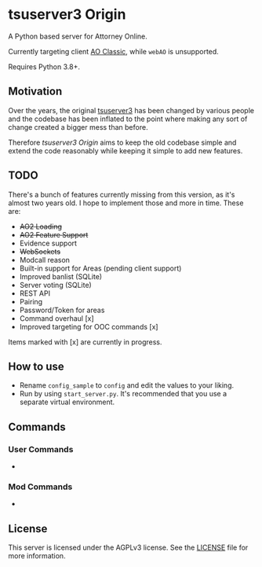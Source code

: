 # tsuserver3 Origin

A Python based server for Attorney Online.

Currently targeting client [AO Classic](https://github.com/argoneuscze/AO2-Client), while `webAO` is unsupported.

Requires Python 3.8+.

## Motivation

Over the years, the original [tsuserver3](https://github.com/AttorneyOnlineVidya/tsuserver3) has been changed by various people and the codebase
has been inflated to the point where making any sort of change created a bigger mess than before.

Therefore *tsuserver3 Origin* aims to keep the old codebase simple and extend the code reasonably
while keeping it simple to add new features.

## TODO

There's a bunch of features currently missing from this version, as it's almost two years old.
I hope to implement those and more in time. These are:

* ~~AO2 Loading~~
* ~~AO2 Feature Support~~
* Evidence support
* ~~WebSockets~~
* Modcall reason
* Built-in support for Areas (pending client support)
* Improved banlist (SQLite)
* Server voting (SQLite)
* REST API
* Pairing
* Password/Token for areas
* Command overhaul [x]
* Improved targeting for OOC commands [x]

Items marked with [x] are currently in progress.


## How to use

* Rename `config_sample` to `config` and edit the values to your liking.  
* Run by using `start_server.py`. It's recommended that you use a separate virtual environment.

## Commands

### User Commands

* 

### Mod Commands

* 

## License

This server is licensed under the AGPLv3 license. See the
[LICENSE](LICENSE.md) file for more information.